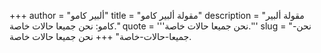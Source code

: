 +++
author = "ألبير كامو"
title = "مقولة ألبير كامو"
description = "مقولة ألبير كامو: نحن جميعا حالات خاصة."
quote = '''نحن جميعا حالات خاصة.''' 
slug = "نحن-جميعا-حالات-خاصة"
+++
نحن جميعا حالات خاصة.
